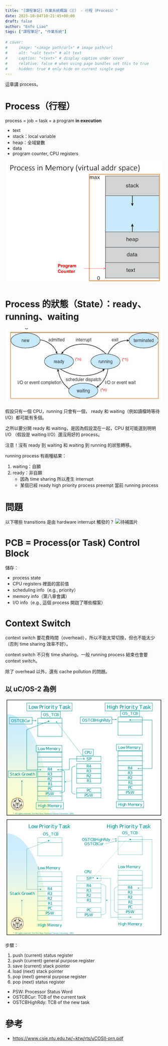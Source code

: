 ```yaml
---
title: "[課程筆記] 作業系統概論（三） - 行程（Process）"
date: 2023-10-04T10:21:45+08:00
draft: false
author: "Enfu Liao"
tags: ["課程筆記", "作業系統"]

# cover:
#     image: "<image path/url>" # image path/url
#     alt: "<alt text>" # alt text
#     caption: "<text>" # display caption under cover
#     relative: false # when using page bundles set this to true
#     hidden: true # only hide on current single page
---
```


這章講 process。

# Process（行程）
process = job = task = a program **in execution**
- text
- stack：local variable
- heap：全域變數
- data
- program counter, CPU registers

![process in memory](./Screenshot%20from%202023-09-27%2011-57-56.png)


# Process 的狀態（State）：ready、running、waiting
![](./Screenshot%20from%202023-10-05%2015-11-16.png)

假設只有一個 CPU，running 只會有一個， ready 和 waiting（例如讀檔時等待 I/O）都可能有多個。

之所以要分開 ready 和 waiting，是因為假設混在一起，CPU 就可能選到明明 I/O （假設是 waiting I/O）還沒用好的 process。

注意！沒有 ready 到 waiting 和 waiting 到 running 的狀態轉移。

running process 有兩種結果：
1. waiting：自願
2. ready：非自願
    - 因為 time sharing 所以產生 interrupt
    - 某個已經 ready high priority process preempt 當前 running process

# 問題
以下哪些 transitions 是由 hardware interrupt 觸發的？
![待補圖片]()


# PCB = Process(or Task) Control Block

儲存：
- process state
- CPU registers 裡面的當前值
- scheduling info（e.g., priority）
- memory info（第八章會講）
- I/O info（e.g., 這個 process 開啟了哪些檔案）


# Context Switch

context switch 要花費時間（overhead），所以不能太常切換，但也不能太少（否則 time sharing 效率不好）。

context switch 不只有 time sharing，一般 running process 結束也會要 context switch。

除了 overhead 以外，還有 cache pollution 的問題。

## 以 uC/OS-2 為例

![uC/OS-2 context switch push](./Screenshot%20from%202023-10-29%2002-12-29.png)
![uC/OS-2 context switch pop](./Screenshot%20from%202023-10-29%2002-13-34.png)

步驟：
1. push (current) status register 
2. push (current) general purpose register
3. save (current) stack pointer
4. load (next) stack pointer
5. pop (next) general purpose register
6. pop (next) status register

- PSW: Processor Status Word
- OSTCBCur: TCB of the current task
- OSTCBHighRdy: TCB of the new task

# 參考

- https://www.csie.ntu.edu.tw/~ktw/rts/uCOSII-prn.pdf